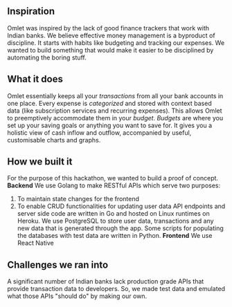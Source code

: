 ## Inspiration
Omlet was inspired by the lack of good finance trackers that work with Indian banks. We believe effective money management is a byproduct of discipline. It starts with habits like budgeting and tracking our expenses. We wanted to build something that would make it easier to be disciplined by automating the boring stuff.  

## What it does
Omlet essentially keeps all your _transactions_ from all your bank accounts in one place. 
Every expense is _categorized_ and stored with context based data (like subscription services and recurring expenses). 
This allows Omlet to preemptively accommodate them in your _budget_. 
_Budgets_ are where you set up your saving goals or anything you want to save for. It gives you a holistic view of cash inflow and outflow, accompanied by useful, customisable charts and graphs.

## How we built it
For the purpose of this hackathon, we wanted to build a proof of concept. 
**Backend**
We use Golang to make RESTful APIs which serve two purposes:
1) To maintain state changes for the frontend
2) To enable CRUD functionalities for updating user data
API endpoints and server side code are written in Go and hosted on Linux runtimes on Heroku.
We use PostgreSQL to store user data, transactions and any new data that is generated through the app.
Some scripts for populating the databases with test data are written in Python. 
**Frontend**
We use React Native 

## Challenges we ran into
A significant number of Indian banks lack production grade APIs that provide transaction data to developers. So, we made test data and emulated what those APIs "should do" by making our own.

